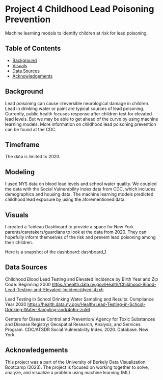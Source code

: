 # Project 4 Childhood Lead Poisoning Prevention
Machine learning models to identify children at risk for lead poisoning.

## Table of Contents
- [Background](#Background)
- [Visuals](#Visuals)
- [Data Sources](#DataSources)
- [Acknowledgements](#Acknowledgements)

## Background
Lead poisoning can cause irreversible neurological damage in children. Lead in drinking water or paint are typical sources of lead poisoning. Currently, public health focuses response after children test for elevated lead levels. But we may be able to get ahead of the curve by using machine learning models. More information on childhood lead poisoning prevention can be found at the CDC.

## Timeframe
The data is limited to 2020.

## Modeling
I used NYS data on blood lead levels and school water quality. We coupled the data with the Social Vulnerability Index data from CDC, which includes demographics and housing data. The machine learning models predicted childhood lead exposure by using the aforementioned data.

## Visuals
I created a Tableau Dashboard to provide a space for New York parents/caretakers/guardians to look at the data from 2020. They can hopefully inform themselves of the risk and prevent lead poisoning among their children.

Here is a snapshot of the dashboard: dashboard_1

## Data Sources
Childhood Blood Lead Testing and Elevated Incidence by Birth Year and Zip Code: Beginning 2000 
https://health.data.ny.gov/Health/Childhood-Blood-Lead-Testing-and-Elevated-Incidenc/dyed-4zxh

Lead Testing in School Drinking Water Sampling and Results: Compliance Year 2020 
https://health.data.ny.gov/Health/Lead-Testing-in-School-Drinking-Water-Sampling-and/4n6n-zu56

Centers for Disease Control and Prevention/ Agency for Toxic Substances and Disease Registry/ Geospatial Research, Analysis, and Services Program. CDC/ATSDR Social Vulnerability Index. 2020. Database. New York.

## Acknowledgements
This project was a part of the University of Berkely Data Visualization Bootcamp (2023). The project is focused on working together to solve, analyze, and visualize a problem using machine learning (ML)
